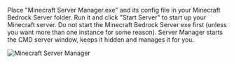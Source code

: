 Place "Minecraft Server Manager.exe" and its config file in your Minecraft Bedrock Server folder. Run it and click "Start Server" to start up your Minecraft server. Do not start the Minecraft Bedrock Server exe first (unless you want more than one instance for some reason). Server Manager starts the CMD server window, keeps it hidden and manages it for you.

![Minecraft Server Manager](https://imgur.com/7TmerAM.png)
